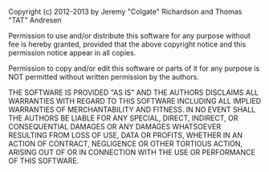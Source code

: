 Copyright (c) 2012-2013 by Jeremy "Colgate" Richardson and Thomas "TAT" Andresen

Permission to use and/or distribute this software for any purpose without fee is hereby granted,
provided that the above copyright notice and this permission notice appear in all copies.

Permission to copy and/or edit this software or parts of it for any purpose is NOT permitted
without written permission by the authors.

THE SOFTWARE IS PROVIDED "AS IS" AND THE AUTHORS DISCLAIMS ALL WARRANTIES WITH REGARD TO THIS SOFTWARE
INCLUDING ALL IMPLIED WARRANTIES OF MERCHANTABILITY AND FITNESS. IN NO EVENT SHALL THE AUTHORS
BE LIABLE FOR ANY SPECIAL, DIRECT, INDIRECT, OR CONSEQUENTIAL DAMAGES OR ANY DAMAGES WHATSOEVER
RESULTING FROM LOSS OF USE, DATA OR PROFITS, WHETHER IN AN ACTION OF CONTRACT, NEGLIGENCE OR
OTHER TORTIOUS ACTION, ARISING OUT OF OR IN CONNECTION WITH THE USE OR PERFORMANCE OF THIS SOFTWARE.